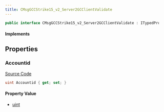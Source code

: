 ```yaml
---
title: CMsgGCCStrike15_v2_Server2GCClientValidate
---
```


```csharp
public interface CMsgGCCStrike15_v2_Server2GCClientValidate : ITypedProtobuf<CMsgGCCStrike15_v2_Server2GCClientValidate>, INativeHandle
```

#### Implements

## Properties

### Accountid

[Source Code](https://github.com/swiftly-solution/swiftlys2/blob/main/managed/src/SwiftlyS2.Generated/Protobufs/Interfaces/CMsgGCCStrike15_v2_Server2GCClientValidate.cs#L13)

```csharp
uint Accountid { get; set; }
```

#### Property Value

- [uint](https://learn.microsoft.com/dotnet/api/system.uint32)

